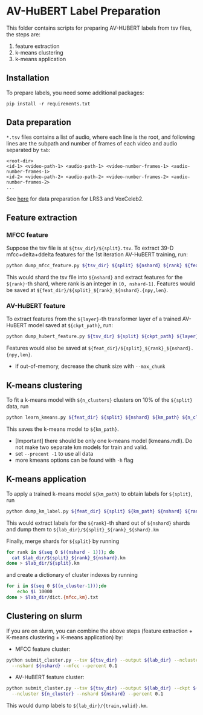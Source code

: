 # AV-HuBERT Label Preparation

This folder contains scripts for preparing AV-HUBERT labels from tsv files, the
steps are:
1. feature extraction
2. k-means clustering
3. k-means application

## Installation
To prepare labels, you need some additional packages:
```
pip install -r requirements.txt
```

## Data preparation

`*.tsv` files contains a list of audio, where each line is the root, and
following lines are the subpath and number of frames of each video and audio separated by `tab`:
```
<root-dir>
<id-1> <video-path-1> <audio-path-1> <video-number-frames-1> <audio-number-frames-1>
<id-2> <video-path-2> <audio-path-2> <video-number-frames-2> <audio-number-frames-2>
...
```
See [here](../preparation/) for data preparation for LRS3 and VoxCeleb2. 

## Feature extraction

### MFCC feature
Suppose the tsv file is at `${tsv_dir}/${split}.tsv`. To extract 39-D
mfcc+delta+ddelta features for the 1st iteration AV-HuBERT training, run:
```sh
python dump_mfcc_feature.py ${tsv_dir} ${split} ${nshard} ${rank} ${feat_dir}
```
This would shard the tsv file into `${nshard}` and extract features for the
`${rank}`-th shard, where rank is an integer in `[0, nshard-1]`. Features would
be saved at `${feat_dir}/${split}_${rank}_${nshard}.{npy,len}`.


### AV-HuBERT feature
To extract features from the `${layer}`-th transformer layer of a trained
AV-HuBERT model saved at `${ckpt_path}`, run:
```sh
python dump_hubert_feature.py ${tsv_dir} ${split} ${ckpt_path} ${layer} ${nshard} ${rank} ${feat_dir} --user_dir `pwd`/../
```
Features would also be saved at `${feat_dir}/${split}_${rank}_${nshard}.{npy,len}`.

- if out-of-memory, decrease the chunk size with `--max_chunk`


## K-means clustering
To fit a k-means model with `${n_clusters}` clusters on 10% of the `${split}` data, run
```sh
python learn_kmeans.py ${feat_dir} ${split} ${nshard} ${km_path} ${n_cluster} --percent 0.1
```
This saves the k-means model to `${km_path}`.

- [Important] there should be only one k-means model (kmeans.mdl). Do not make two separate km models for train and valid.
- set `--precent -1` to use all data
- more kmeans options can be found with `-h` flag


## K-means application
To apply a trained k-means model `${km_path}` to obtain labels for `${split}`, run
```sh
python dump_km_label.py ${feat_dir} ${split} ${km_path} ${nshard} ${rank} ${lab_dir}
```
This would extract labels for the `${rank}`-th shard out of `${nshard}` shards
and dump them to `${lab_dir}/${split}_${rank}_${shard}.km`


Finally, merge shards for `${split}` by running
```sh
for rank in $(seq 0 $((nshard - 1))); do
  cat $lab_dir/${split}_${rank}_${nshard}.km
done > $lab_dir/${split}.km
```
and create a dictionary of cluster indexes by running
```sh
for i in $(seq 0 $((n_cluster-1)));do 
    echo $i 10000
done > $lab_dir/dict.{mfcc,km}.txt
```


## Clustering on slurm
If you are on slurm, you can combine the above steps (feature extraction + K-means clustering + K-means application) by:

- MFCC feature cluster:
```sh
python submit_cluster.py --tsv ${tsv_dir} --output ${lab_dir} --ncluster ${n_cluster} \
  --nshard ${nshard} --mfcc --percent 0.1
```

- AV-HuBERT feature cluster:
```sh
python submit_cluster.py --tsv ${tsv_dir} --output ${lab_dir} --ckpt ${ckpt_path} --nlayer ${layer} \
  --ncluster ${n_cluster} --nshard ${nshard} --percent 0.1
```

This would  dump labels to `${lab_dir}/{train,valid}.km`.
